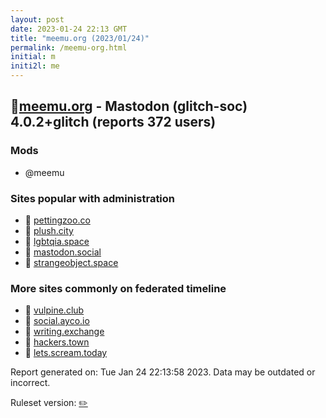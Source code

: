 ```yaml
---
layout: post
date: 2023-01-24 22:13 GMT
title: "meemu.org (2023/01/24)"
permalink: /meemu-org.html
initial: m
initi2l: me
---
```


## 🐘[meemu.org](https://meemu.org) - Mastodon (glitch-soc) 4.0.2+glitch (reports 372 users)

### Mods
 * @meemu

### Sites popular with administration

* 🐘 [pettingzoo.co](/pettingzoo-co.html)
* 🐘 [plush.city](/plush-city.html)
* 🐘 [lgbtqia.space](/lgbtqia-space.html)
* 🐘 [mastodon.social](/mastodon-social.html)
* 🐘 [strangeobject.space](/strangeobject-space.html)

### More sites commonly on federated timeline

* 🐘 [vulpine.club](/vulpine-club.html)
* 🐘 [social.ayco.io](/social-ayco-io.html)
* 🐘 [writing.exchange](/writing-exchange.html)
* 🐘 [hackers.town](/hackers-town.html)
* 🐘 [lets.scream.today](/lets-scream-today.html)

Report generated on: Tue Jan 24 22:13:58 2023. Data may be outdated or incorrect.

Ruleset version: [✏️](/version-pencil)
